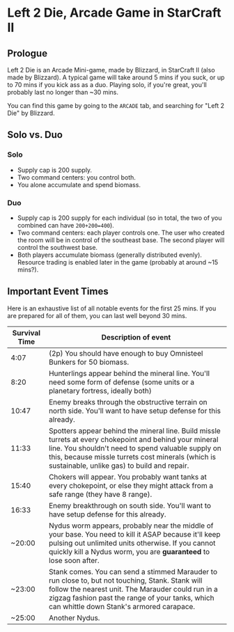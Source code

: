 # Left 2 Die, Arcade Game in StarCraft II

## Prologue

Left 2 Die is an Arcade Mini-game, made by Blizzard, in StarCraft II (also made by Blizzard). A typical game will take around 5 mins if you suck, or up to 70 mins if you kick ass as a duo. Playing solo, if you're great, you'll probably last no longer than ~30 mins.

You can find this game by going to the `ARCADE` tab, and searching for "Left 2 Die" by Blizzard.

## Solo vs. Duo

### Solo

*	Supply cap is 200 supply.
*	Two command centers: you control both.
*	You alone accumulate and spend biomass.

### Duo

*	Supply cap is 200 supply for each individual (so in total, the two of you combined can have `200+200=400`).
*	Two command centers: each player controls one. The user who created the room will be in control of the southeast base. The second player will control the southwest base.
*	Both players accumulate biomass (generally distributed evenly). Resource trading is enabled later in the game (probably at around ~15 mins?).

## Important Event Times

Here is an exhaustive list of all notable events for the first 25 mins. If you are prepared for all of them, you can last well beyond 30 mins.

| Survival Time 	| Description of event 	|
|---	|---	|
| 4:07 | (2p) You should have enough to buy Omnisteel Bunkers for 50 biomass. |
| 8:20 | Hunterlings appear behind the mineral line. You'll need some form of defense (some units or a planetary fortress, ideally both) |
| 10:47 | Enemy breaks through the obstructive terrain on north side. You'll want to have setup defense for this already. |
| 11:33 | Spotters appear behind the mineral line. Build missle turrets at every chokepoint and behind your mineral line. You shouldn't need to spend valuable supply on this, because missle turrets cost minerals (which is sustainable, unlike gas) to build and repair. |
| 15:40 | Chokers will appear. You probably want tanks at every chokepoint, or else they might attack from a safe range (they have 8 range). |
| 16:33 | Enemy breakthrough on south side. You'll want to have setup defense for this already. |
| ~20:00 | Nydus worm appears, probably near the middle of your base. You need to kill it ASAP because it'll keep pulsing out unlimited units otherwise. If you cannot quickly kill a Nydus worm, you are **guaranteed** to lose soon after. |
| ~23:00 | Stank comes. You can send a stimmed Marauder to run close to, but not touching, Stank. Stank will follow the nearest unit. The Marauder could run in a zigzag fashion past the range of your tanks, which can whittle down Stank's armored carapace. |
| ~25:00 | Another Nydus. |

<!-- TODO: Slim the above table, and have subsections for strategy on how to handle events -->